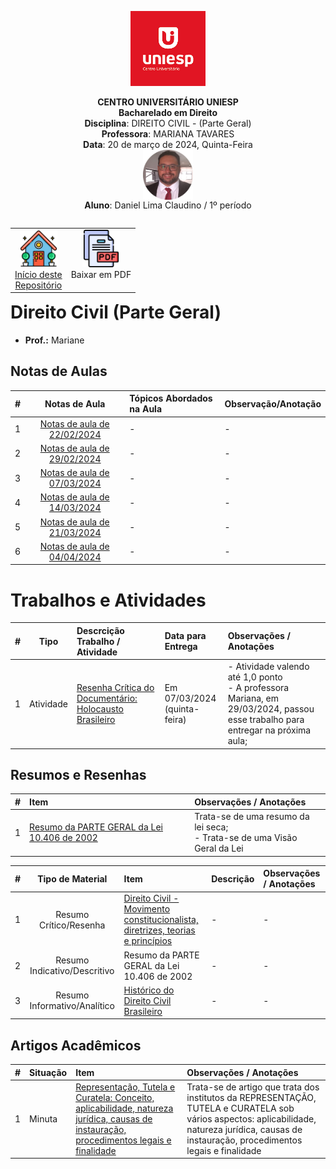 <div align="center">

<p align="center"><img height="120" src="../../figuras/LOGO_UNIESP.png"> </p>

<p align="center"><b>CENTRO UNIVERSITÁRIO UNIESP</b><br>
<b>Bacharelado em Direito</b><br>
<b>Disciplina</b>: DIREITO CIVIL - (Parte Geral)<br>
<b>Professora</b>: MARIANA TAVARES<br>
<b>Data</b>: 20 de março de 2024, Quinta-Feira<br>
<img align="center" src="../../figuras/FOTO_PERFIL_DANIEL_CLAUDINO_2023.png" width="80"><br>
<b>Aluno</b>: Daniel Lima Claudino / 1º período<br>
 </p>
</div>

<table align="right" border="0">
  <tr>
    <td align="center" valign="top">
      <a href="../../README.md">
        <img src="https://github.com/dnlclaudino/imagens/blob/master/icones/icone-casa2.png?raw=true" heigh="60" width="60"><br>Início deste <br>Repositório
      </a>
    </td>
    <td align="center" valign="top">
        <img src="https://github.com/dnlclaudino/imagens/blob/master/icones-aplicativos/pdf/pdf.png?raw=true" heigh="60" width="60"><br>Baixar em PDF
    </td>
  </tr>
</table><br><br><br><br><br>

# Direito Civil (Parte Geral)

- **Prof.:** Mariane

## Notas de Aulas

|#|Notas de Aula|Tópicos Abordados na Aula|Observação/Anotação|
|:---:|:---:|:---|:---|
|1|[Notas de aula de 22/02/2024](./notas-de-aulas/notas-de-aula-2024-02-22.md)|-|-|
|2|[Notas de aula de 29/02/2024](./notas-de-aulas/notas-de-aula-2024-02-29.md)|-|-|
|3|[Notas de aula de 07/03/2024](./notas-de-aulas/notas-de-aula-2024-03-07.md)|-|-|
|4|[Notas de aula de 14/03/2024](./notas-de-aulas/notas-de-aula-2024-03-14.md)|-|-|
|5|[Notas de aula de 21/03/2024](./notas-de-aulas/notas-de-aula-2024-03-21.md)|-|-|
|6|[Notas de aula de 04/04/2024](./notas-de-aulas/notas-de-aula-2024-04-04.md)|-|-|

# Trabalhos e Atividades

|#|Tipo|Descrcição Trabalho / Atividade|Data para Entrega| Observações / Anotações |
|:---:|:---:|:---|:---|:---|
|1|Atividade|[Resenha Crítica do Documentário: Holocausto Brasileiro](./trabalhos-e-atividades/2024-03-07-atividade-resenha-critica-a-luz-dudh.md)|Em 07/03/2024<br>(quinta-feira)|- Atividade valendo até 1,0 ponto<br> - A professora Mariana, em 29/03/2024, passou esse trabalho para entregar na próxima aula;|

## Resumos e Resenhas

|#|Item|Observações / Anotações|
|:---:|:---|:---|
|1|[Resumo da PARTE GERAL da Lei 10.406 de 2002](./resumos/resumo-lei-10406-2002-parte-geral.md)| Trata-se de uma resumo da lei seca;<br>- Trata-se de uma Visão Geral da Lei|

|#|Tipo de Material|Item|Descrição|Observações / Anotações|
|:---:|:---:|:---|:---|:---|
|1|Resumo Crítico/Resenha|[Direito Civil - Movimento constitucionalista, diretrizes, teorias e princípios](./resumos/resumo-direito-civil-movimento-diretrizes-teorias-principios.md)|-|-|
|2|Resumo Indicativo/Descritivo|Resumo da PARTE GERAL da Lei 10.406 de 2002|-|-|
|3|Resumo Informativo/Analítico|[Histórico do Direito Civil Brasileiro](./resumos/resumo-o-direito-civil-brasileiro-historico.md)|-|-|

## Artigos Acadêmicos

|#|Situação|Item|Observações / Anotações|
|:---:|:---|:---|:---|
|1|Minuta|[Representação, Tutela e Curatela: Conceito, aplicabilidade, natureza jurídica, causas de instauração, procedimentos legais e finalidade](./artigos/artigo-2024-04-18-parte-geral-capacidade-civil-tutela-e-curatela.md)| Trata-se de artigo que trata dos institutos da REPRESENTAÇÃO, TUTELA e CURATELA sob vários aspectos: aplicabilidade, natureza jurídica, causas de instauração, procedimentos legais e finalidade|
